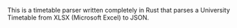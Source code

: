 This is a timetable parser written completely in Rust that parses a University Timetable from XLSX (Microsoft Excel) to JSON.
